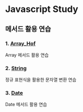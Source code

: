 # Javascript Study

## 메서드 활용 연습

### 1. [Array_Hof](./array_Hof)

Array 메서드 활용 연습

### 2. [String](./string)

정규 표현식을 활용한 문자열 변환 연습

### 3. [Date](./date)

Date 메서드 활용 연습
